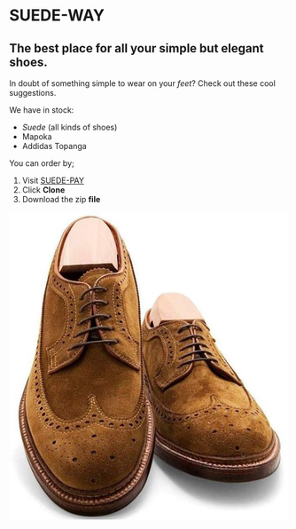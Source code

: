 # SUEDE-WAY
## The best place for all your simple but elegant shoes.
In doubt of something simple to wear on your *feet*?
Check out these cool suggestions.

We have in stock:
* *Suede* (all kinds of shoes)
* Mapoka
* Addidas Topanga

You can order by;
1. Visit [SUEDE-PAY](https://github.com/AshalleyElvis/local-git-lesson/blob/content/READ.md)
2. Click **Clone**
3. Download the zip **file**

![The best you can get](./suede.jpg "Makra Suede 5")